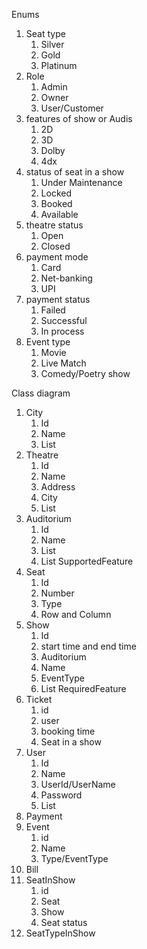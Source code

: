 Enums 
1. Seat type
	1. Silver
	2. Gold 
	3. Platinum
2. Role
	1. Admin
	2. Owner
	3. User/Customer
3. features of show or Audis
	1. 2D
	2. 3D
	3. Dolby
	4. 4dx
4. status of seat in a show
	1. Under Maintenance
	2. Locked
	3. Booked
	4. Available
5. theatre status
	1. Open
	2. Closed
6. payment mode 
	1. Card
	2. Net-banking
	3. UPI
7. payment status
	1. Failed 
	2. Successful 
	3. In process
8. Event type
	1. Movie
	2. Live Match
	3. Comedy/Poetry show

Class diagram 
1. City
	1. Id
	2. Name
	3. List<Theatre> 
2. Theatre 
	1. Id 
	2. Name
	3. Address
	4. City
	5. List<Auditorium>
3. Auditorium
	1. Id 
	2. Name
	3. List<seat>
	4. List<features> SupportedFeature
4. Seat
	1. Id
	2. Number
	3. Type
	4. Row and Column
5. Show
	1. Id 
	2. start time and end time
	3. Auditorium
	4. Name
	5. EventType
	6. List<feature> RequiredFeature
6. Ticket
	1. id
	2. user
	3. booking time
	4. Seat in a show
7. User
	1. Id
	2. Name
	3. UserId/UserName
	4. Password
	5. List<role>
8. Payment
9. Event
	1. id
	2. Name
	3. Type/EventType
10. Bill
11. SeatInShow
	1. id
	2. Seat
	3. Show
	4. Seat status
12. SeatTypeInShow
